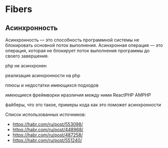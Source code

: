 # Fibers

## Асинхронность
Асинхронность — это способность программной системы не блокировать основной поток выполнения.
Асинхронная операция — это операция, которая не блокирует поток выполнения программы до своего завершения.

php не асинхронен

реализация асинхронности на php

плюсы и недостатки имеющихся подходов

имеющиеся фреймворки иразличия между ними
ReactPHP
AMPHP


файберы, что это такое, примеры кода
как это поможет асинхронности


Список использованных источников:

* https://habr.com/ru/post/553098/
* https://habr.com/ru/post/448968/
* https://habr.com/ru/post/487258/
* https://habr.com/ru/post/551240/
